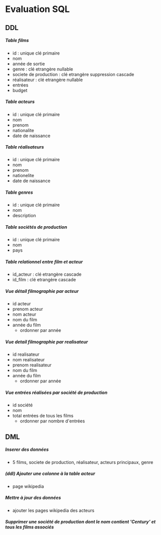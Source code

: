 # Evaluation SQL

## DDL

##### Table films
* id : unique clé primaire
* nom
* année de sortie
* genre : clé etrangère nullable
* societe de production : clé etrangère suppression cascade
* réalisateur : clé etrangère nullable
* entrées
* budget 

##### Table acteurs
* id : unique clé primaire
* nom
* prenom
* nationalite
* date de naissance

##### Table réalisateurs
* id : unique clé primaire
* nom
* prenom
* nationelite
* date de naissance

##### Table genres
* id : unique clé primaire
* nom 
* description

##### Table sociétés de production
* id : unique clé primaire
* nom
* pays

##### Table relationnel entre film et acteur
* id_acteur : clé etrangère cascade
* id_film : clé etrangère cascade

##### Vue détail filmographie par acteur
* id acteur
* prenom acteur
* nom acteur
* nom du film
* année du film
  * ordonner par année

##### Vue detail filmographie par realisateur
* id realisateur
* nom realisateur
* prenom realisateur
* nom du film
* année du film
  * ordonner par année

##### Vue entrées réalisées par société de production
* id société
* nom
* total entrées de tous les films
  * ordonner par nombre d'entrées

## DML

##### Inserer des données
* 5 films, societe de production, réalisateur, acteurs principaux, genre

##### (ddl) Ajouter une colonne à la table acteur
* page wikipedia

##### Mettre à jour des données
* ajouter les pages wikipedia des acteurs

##### Supprimer une société de production dont le nom contient 'Century' et tous les films associés



